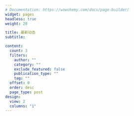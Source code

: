 ```yaml
---
# Documentation: https://wowchemy.com/docs/page-builder/
widget: pages
headless: true
weight: 20

title: 最新动态
subtitle:

content:
  count: 3
  filters:
    author: ""
    category: ""
    exclude_featured: false
    publication_type: ""
    tag: ""
  offset: 0
  order: desc
  page_type: post
design:
  view: 2
  columns: "1"
---
```

